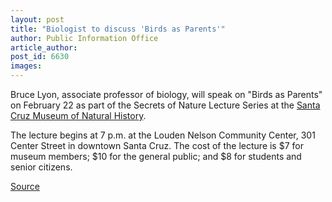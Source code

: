 ```yaml
---
layout: post
title: "Biologist to discuss 'Birds as Parents'"
author: Public Information Office
article_author: 
post_id: 6630
images:
---
```


<a name="content" id="content"></a>
<p>
  Bruce Lyon, associate professor of biology, will speak on "Birds as Parents" on February 22 as part of the Secrets of Nature Lecture Series at the <a href="http://www.santacruzmuseums.org/">Santa Cruz Museum of Natural History</a>.
</p>
<p>
  The lecture begins at 7 p.m. at the Louden Nelson Community Center, 301 Center Street in downtown Santa Cruz. The cost of the lecture is $7 for museum members; $10 for the general public; and $8 for students and senior citizens.<br>
</p>
<p><a href="http://www1.ucsc.edu/currents/05-06/02-20/brief-birds.asp" title="Permalink to brief-birds">Source</a></p>
